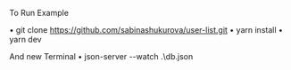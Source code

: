 To Run Example

• git clone https://github.com/sabinashukurova/user-list.git
• yarn install
• yarn dev

And new Terminal
• json-server --watch .\db.json
